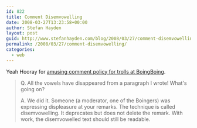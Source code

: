 ```yaml
---
id: 822
title: Comment Disemvowelling
date: 2008-03-27T13:23:58+00:00
author: Stefan Hayden
layout: post
guid: http://www.stefanhayden.com/blog/2008/03/27/comment-disemvowelling/
permalink: /2008/03/27/comment-disemvowelling/
categories:
  - web
---
```

Yeah Hooray for <a href="http://www.boingboing.net/2008/03/27/boing-boings-moderat.html">amusing comment policy for trolls at BoingBoing</a>.
<blockquote> Q. All the vowels have disappeared from a paragraph I wrote! What's going on?

A. We did it. Someone (a moderator, one of the Boingers) was expressing displeasure at your remarks. The technique is called disemvowelling. It deprecates but does not delete the remark. With work, the disemvowelled text should still be readable.</blockquote>